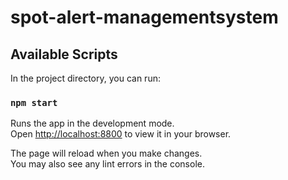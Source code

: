 # spot-alert-managementsystem

## Available Scripts

In the project directory, you can run:

### `npm start`

Runs the app in the development mode.\
Open [http://localhost:8800](http://localhost:8800) to view it in your browser.

The page will reload when you make changes.\
You may also see any lint errors in the console.
